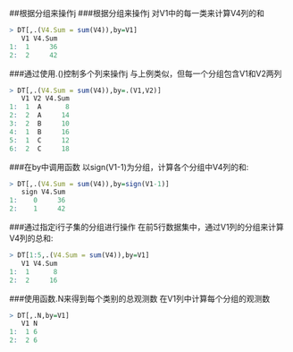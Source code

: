 ﻿##根据分组来操作j
###根据分组来操作j
对V1中的每一类来计算V4列的和
```r
> DT[,.(V4.Sum = sum(V4)),by=V1]
   V1 V4.Sum
1:  1     36
2:  2     42
```
###通过使用.()控制多个列来操作j
与上例类似，但每一个分组包含V1和V2两列
```r
> DT[,.(V4.Sum = sum(V4)),by=.(V1,V2)]
   V1 V2 V4.Sum
1:  1  A      8
2:  2  A     14
3:  2  B     10
4:  1  B     16
5:  1  C     12
6:  2  C     18
```
###在by中调用函数
以sign(V1-1)为分组，计算各个分组中V4列的和:
```r
> DT[,.(V4.Sum = sum(V4)),by=sign(V1-1)]
   sign V4.Sum
1:    0     36
2:    1     42
```
###通过指定i行子集的分组进行操作
在前5行数据集中，通过V1列的分组来计算V4列的总和:
```r
> DT[1:5,.(V4.Sum = sum(V4)),by=V1]
   V1 V4.Sum
1:  1      8
2:  2     16
```
###使用函数.N来得到每个类别的总观测数
在V1列中计算每个分组的观测数
```r
> DT[,.N,by=V1]
   V1 N
1:  1 6
2:  2 6
```
